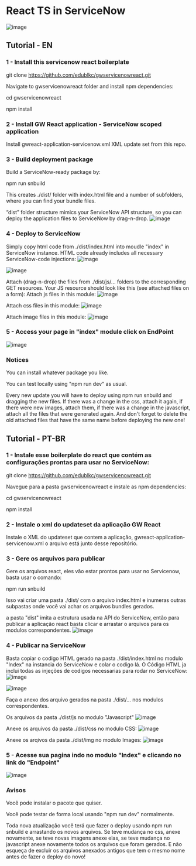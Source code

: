 # React TS in ServiceNow

![image](https://user-images.githubusercontent.com/89402489/236964431-771a3e0b-d95d-4537-b802-a940173d9dbf.png)


## Tutorial - EN

### 1 - Install this servicenow react boilerplate 
git clone https://github.com/edublkc/gwservicenowreact.git

Navigate to gwservicenowreact folder and install npm dependencies:

cd gwservicenowreact

npm install

### 2 - Install GW React application - ServiceNow scoped application 
Install gwreact-application-servicenow.xml XML update set from this repo.


### 3 - Build deployment package 
Build a ServiceNow-ready package by:

npm run snbuild

This creates ./dist/ folder with index.html file and a number of subfolders, where you can find your bundle files.

“dist” folder structure mimics your ServiceNow API structure, so you can deploy the application files to ServiceNow by drag-n-drop.
![image](https://user-images.githubusercontent.com/89402489/236961715-29148c67-8c9e-4122-96b8-78b983990bed.png)


### 4 - Deploy to ServiceNow 

Simply copy html code from ./dist/index.html into moudle "index" in ServiceNow instance. HTML code already includes all necessary ServiceNow-code injections:
![image](https://user-images.githubusercontent.com/89402489/236961909-8ab9c2b4-0a13-4a35-b81f-bca86057b480.png)

![image](https://user-images.githubusercontent.com/89402489/236960964-c172c8ba-8b7f-4da9-b31e-0107cc8123da.png)

Attach (drag-n-drop) the files from ./dist/js/... folders to the corresponding GET resources. Your JS resource should look like this (see attached files on a form):
Attach js files in this module:
![image](https://user-images.githubusercontent.com/89402489/236961454-5714b05c-56fe-4e30-a9f7-d088789d9d79.png)

Attach css files in this module:
![image](https://user-images.githubusercontent.com/89402489/236961541-0a279222-6b30-4a28-9792-2098fb347962.png)

Attach image files in this module:
![image](https://user-images.githubusercontent.com/89402489/236961594-b94bfdd1-ac90-4f1d-8bf9-5860f2d188ef.png)

### 5 - Access your page in "index" module click on EndPoint
![image](https://user-images.githubusercontent.com/89402489/236962117-ec6f5271-2d80-4006-addc-4dcbe2553316.png)

### Notices
You can install whatever package you like.

You can test locally using "npm run dev" as usual.

Every new update you will have to deploy using npm run snbuild and dragging the new files. If there was a change in the css, attach it again, if there were new images, attach them, if there was a change in the javascript, attach all the files that were generated again. And don't forget to delete the old attached files that have the same name before deploying the new one!

## Tutorial - PT-BR

### 1 - Instale esse boilerplate do react que contém as configurações prontas para usar no ServiceNow:
git clone https://github.com/edublkc/gwservicenowreact.git

Navegue para a pasta gwservicenowreact e instale as npm dependencies:

cd gwservicenowreact

npm install

### 2 - Instale o xml do updateset da aplicação GW React
Instale o XML do updateset que contem a aplicação, gwreact-application-servicenow.xml o arquivo está junto desse repositório.


### 3 - Gere os arquivos para publicar
Gere os arquivos react, eles vão estar prontos para usar no Servicenow, basta usar o comando:

npm run snbuild

Isso vai criar uma pasta ./dist/ com o arquivo index.html e inumeras outras subpastas onde você vai achar os arquivos bundles gerados.

a pasta "dist" imita a estrutura usada na API do ServiceNow, então para publicar a aplicação react basta clicar e arrastar o arquivos para os modulos correspondentes.
![image](https://user-images.githubusercontent.com/89402489/236961715-29148c67-8c9e-4122-96b8-78b983990bed.png)


### 4 - Publicar na ServiceNow

Basta copiar o codigo HTML gerado na pasta ./dist/index.html no modulo "Index" na instancia do ServiceNow e colar o codigo lá. O Código HTML ja inclui todas as injeções de codigos necessarias para rodar no ServiceNow:
![image](https://user-images.githubusercontent.com/89402489/236961909-8ab9c2b4-0a13-4a35-b81f-bca86057b480.png)

![image](https://user-images.githubusercontent.com/89402489/236960964-c172c8ba-8b7f-4da9-b31e-0107cc8123da.png)

Faça o anexo dos arquivo gerados na pasta ./dist/... nos modulos correspondentes. 

Os arquivos da pasta ./dist/js no modulo "Javascript"
![image](https://user-images.githubusercontent.com/89402489/236961454-5714b05c-56fe-4e30-a9f7-d088789d9d79.png)

Anexe os arquivos da pasta ./dist/css no modulo CSS:
![image](https://user-images.githubusercontent.com/89402489/236961541-0a279222-6b30-4a28-9792-2098fb347962.png)

Anexe os arqivos da pasta ./dist/img no modulo Images:
![image](https://user-images.githubusercontent.com/89402489/236961594-b94bfdd1-ac90-4f1d-8bf9-5860f2d188ef.png)

### 5 - Acesse sua pagina indo no modulo "Index" e clicando no link do "Endpoint"
![image](https://user-images.githubusercontent.com/89402489/236962117-ec6f5271-2d80-4006-addc-4dcbe2553316.png)

### Avisos
Você pode instalar o pacote que quiser.

Você pode testar de forma local usando "npm run dev" normalmente.

Toda nova atualização você terá que fazer o deploy usando npm run snbuild e arrastando os novos arquivos. Se teve mudança no css, anexe novamente, se teve novas imagens anexe elas, se teve mudança no javascript anexe novamente todos os arquivos que foram gerados. E não esqueça de excluir os arquivos anexados antigos que tem o mesmo nome antes de fazer o deploy do novo!

